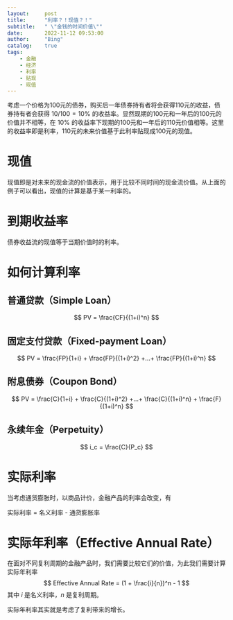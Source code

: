 ```yaml
---
layout:     post
title:      "利率？！现值？！"
subtitle:   " \"金钱的时间价值\""
date:       2022-11-12 09:53:00
author:     "Bing"
catalog:    true
tags:
    - 金融
    - 经济
    - 利率
    - 贴现
    - 现值
---
```


考虑一个价格为100元的债券，购买后一年债券持有者将会获得110元的收益，债券持有者会获得 $10 / 100 = 10\%$ 的收益率。显然现期的100元和一年后的100元的价值并不相等，在 $10\%$ 的收益率下现期的100元和一年后的110元价值相等。这里的收益率即是利率，110元的未来价值基于此利率贴现成100元的现值。

# 现值
现值即是对未来的现金流的价值表示，用于比较不同时间的现金流价值。从上面的例子可以看出，现值的计算是基于某一利率的。

# 到期收益率
债券收益流的现值等于当期价值时的利率。

# 如何计算利率
## 普通贷款（Simple Loan）
$$
    PV = \frac{CF}{(1+i)^n}
$$

## 固定支付贷款（Fixed-payment Loan）
$$
    PV = \frac{FP}{1+i} + \frac{FP}{(1+i)^2} +...+ \frac{FP}{(1+i)^n}
$$

## 附息债券（Coupon Bond）
$$
    PV = \frac{C}{1+i} + \frac{C}{(1+i)^2} +...+ \frac{C}{(1+i)^n} + \frac{F}{(1+i)^n}
$$

## 永续年金（Perpetuity）
$$
   i_c = \frac{C}{P_c}
$$

# 实际利率
当考虑通货膨胀时，以商品计价，金融产品的利率会改变，有

实际利率 = 名义利率 - 通货膨胀率

# 实际年利率（Effective Annual Rate）
在面对不同复利周期的金融产品时，我们需要比较它们的价值，为此我们需要计算实际年利率
$$
    Effective Annual Rate = (1 + \frac{i}{n})^n - 1
$$
其中 $i$ 是名义利率，$n$ 是复利周期。

实际年利率其实就是考虑了复利带来的增长。